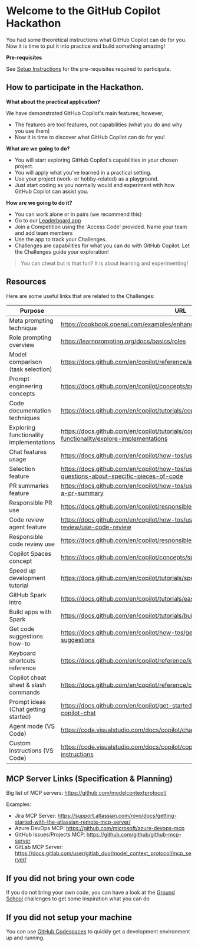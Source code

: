 # Welcome to the GitHub Copilot Hackathon

You had some theoretical instructions what GitHub Copilot can do for you. Now it is time to put it into practice and build something amazing!

**Pre-requisites**

See [Setup Instructions](./README.md#pre-requisites) for the pre-requisites required to participate.

## How to participate in the Hackathon.

**What about the practical application?**

We have demonstrated GitHub Copilot's main features; however,

- The features are tool features, not capabilities (what you do and why you use them)
- Now it is time to discover what GitHub Copilot can do for you!

**What are we going to do?**

- You will start exploring GitHub Copilot's capabilities in your chosen project.
- You will apply what you've learned in a practical setting.
- Use your project (work- or hobby-related) as a playground.
- Just start coding as you normally would and experiment with how GitHub Copilot can assist you.

**How are we going to do it?**

- You can work alone or in pairs (we recommend this)
- Go to our [Leaderboard app](https://ca-leaderboard-prd.livelyplant-1fbb6cbd.westeurope.azurecontainerapps.io/)
- Join a Competition using the 'Access Code' provided. Name your team and add team members
- Use the app to track your Challenges.
- Challenges are capabilities for what you can do with GitHub Copilot. Let the Challenges guide your exploration!

> You can cheat but is that fun? It is about learning and experimenting!

## Resources

Here are some useful links that are related to the Challenges:

| Purpose                                 | URL                                                                                                                |
| --------------------------------------- | ------------------------------------------------------------------------------------------------------------------ |
| Meta prompting technique                | https://cookbook.openai.com/examples/enhance_your_prompts_with_meta_prompting                                      |
| Role prompting overview                 | https://learnprompting.org/docs/basics/roles                                                                       |
| Model comparison (task selection)       | https://docs.github.com/en/copilot/reference/ai-models/model-comparison                                            |
| Prompt engineering concepts             | https://docs.github.com/en/copilot/concepts/prompt-engineering                                                     |
| Code documentation techniques           | https://docs.github.com/en/copilot/tutorials/copilot-chat-cookbook/document-code                                   |
| Exploring functionality implementations | https://docs.github.com/en/copilot/tutorials/copilot-chat-cookbook/analyze-functionality/explore-implementations   |
| Chat features usage                     | https://docs.github.com/en/copilot/how-tos/use-chat/use-chat-in-ide                                                |
| Selection feature                       | https://docs.github.com/en/copilot/how-tos/use-chat/use-chat-in-ide#asking-questions-about-specific-pieces-of-code |
| PR summaries feature                    | https://docs.github.com/en/copilot/how-tos/use-copilot-for-common-tasks/create-a-pr-summary                        |
| Responsible PR use                      | https://docs.github.com/en/copilot/responsible-use/pull-request-summaries                                          |
| Code review agent feature               | https://docs.github.com/en/copilot/how-tos/use-copilot-agents/request-a-code-review/use-code-review                |
| Responsible code review use             | https://docs.github.com/en/copilot/responsible-use/code-review                                                     |
| Copilot Spaces concept                  | https://docs.github.com/en/copilot/concepts/spaces                                                                 |
| Speed up development tutorial           | https://docs.github.com/en/copilot/tutorials/speed-up-development-work                                             |
| GitHub Spark intro                      | https://docs.github.com/en/copilot/tutorials/easy-apps-with-spark                                                  |
| Build apps with Spark                   | https://docs.github.com/en/copilot/tutorials/build-apps-with-spark                                                 |
| Get code suggestions how-to             | https://docs.github.com/en/copilot/how-tos/get-code-suggestions/get-code-suggestions                               |
| Keyboard shortcuts reference            | https://docs.github.com/en/copilot/reference/keyboard-shortcuts                                                    |
| Copilot cheat sheet & slash commands    | https://docs.github.com/en/copilot/reference/cheat-sheet                                                           |
| Prompt ideas (Chat getting started)     | https://docs.github.com/en/copilot/get-started/getting-started-with-prompts-for-copilot-chat                       |
| Agent mode (VS Code)                    | https://code.visualstudio.com/docs/copilot/chat/chat-agent-mode                                                    |
| Custom instructions (VS Code)           | https://code.visualstudio.com/docs/copilot/copilot-customization#_custom-instructions                              |

## MCP Server Links (Specification & Planning)

Big list of MCP servers: https://github.com/modelcontextprotocol/

Examples:
- Jira MCP Server: https://support.atlassian.com/rovo/docs/getting-started-with-the-atlassian-remote-mcp-server/
- Azure DevOps MCP: https://github.com/microsoft/azure-devops-mcp
- GitHub Issues/Projects MCP: https://github.com/github/github-mcp-server
- GitLab MCP Server: https://docs.gitlab.com/user/gitlab_duo/model_context_protocol/mcp_server/

## If you did not bring your own code

If you do not bring your own code, you can have a look at the [Ground School](./GROUNDSCHOOL.md#challenges-instructions) challenges to get some inspiration what you can do

## If you did not setup your machine

You can use [GitHub Codespaces](./CODESPACES.md#available-codespaces) to quickly get a development environment up and running.
